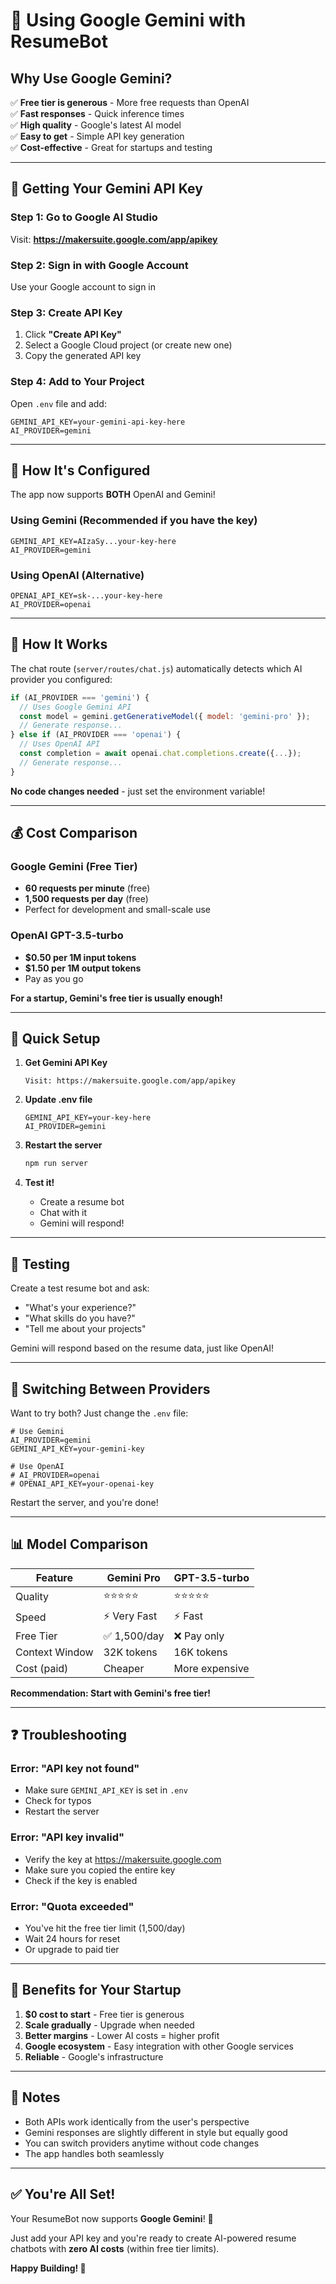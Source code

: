 # 🤖 Using Google Gemini with ResumeBot

## Why Use Google Gemini?

✅ **Free tier is generous** - More free requests than OpenAI  
✅ **Fast responses** - Quick inference times  
✅ **High quality** - Google's latest AI model  
✅ **Easy to get** - Simple API key generation  
✅ **Cost-effective** - Great for startups and testing  

---

## 🔑 Getting Your Gemini API Key

### Step 1: Go to Google AI Studio
Visit: **https://makersuite.google.com/app/apikey**

### Step 2: Sign in with Google Account
Use your Google account to sign in

### Step 3: Create API Key
1. Click **"Create API Key"**
2. Select a Google Cloud project (or create new one)
3. Copy the generated API key

### Step 4: Add to Your Project
Open `.env` file and add:
```env
GEMINI_API_KEY=your-gemini-api-key-here
AI_PROVIDER=gemini
```

---

## 🎯 How It's Configured

The app now supports **BOTH** OpenAI and Gemini!

### Using Gemini (Recommended if you have the key)
```env
GEMINI_API_KEY=AIzaSy...your-key-here
AI_PROVIDER=gemini
```

### Using OpenAI (Alternative)
```env
OPENAI_API_KEY=sk-...your-key-here
AI_PROVIDER=openai
```

---

## 🔄 How It Works

The chat route (`server/routes/chat.js`) automatically detects which AI provider you configured:

```javascript
if (AI_PROVIDER === 'gemini') {
  // Uses Google Gemini API
  const model = gemini.getGenerativeModel({ model: 'gemini-pro' });
  // Generate response...
} else if (AI_PROVIDER === 'openai') {
  // Uses OpenAI API
  const completion = await openai.chat.completions.create({...});
  // Generate response...
}
```

**No code changes needed** - just set the environment variable!

---

## 💰 Cost Comparison

### Google Gemini (Free Tier)
- **60 requests per minute** (free)
- **1,500 requests per day** (free)
- Perfect for development and small-scale use

### OpenAI GPT-3.5-turbo
- **$0.50 per 1M input tokens**
- **$1.50 per 1M output tokens**
- Pay as you go

**For a startup, Gemini's free tier is usually enough!**

---

## 🚀 Quick Setup

1. **Get Gemini API Key**
   ```
   Visit: https://makersuite.google.com/app/apikey
   ```

2. **Update .env file**
   ```env
   GEMINI_API_KEY=your-key-here
   AI_PROVIDER=gemini
   ```

3. **Restart the server**
   ```bash
   npm run server
   ```

4. **Test it!**
   - Create a resume bot
   - Chat with it
   - Gemini will respond!

---

## 🧪 Testing

Create a test resume bot and ask:
- "What's your experience?"
- "What skills do you have?"
- "Tell me about your projects"

Gemini will respond based on the resume data, just like OpenAI!

---

## 🔧 Switching Between Providers

Want to try both? Just change the `.env` file:

```env
# Use Gemini
AI_PROVIDER=gemini
GEMINI_API_KEY=your-gemini-key

# Use OpenAI
# AI_PROVIDER=openai
# OPENAI_API_KEY=your-openai-key
```

Restart the server, and you're done!

---

## 📊 Model Comparison

| Feature | Gemini Pro | GPT-3.5-turbo |
|---------|-----------|---------------|
| Quality | ⭐⭐⭐⭐⭐ | ⭐⭐⭐⭐⭐ |
| Speed | ⚡ Very Fast | ⚡ Fast |
| Free Tier | ✅ 1,500/day | ❌ Pay only |
| Context Window | 32K tokens | 16K tokens |
| Cost (paid) | Cheaper | More expensive |

**Recommendation: Start with Gemini's free tier!**

---

## ❓ Troubleshooting

### Error: "API key not found"
- Make sure `GEMINI_API_KEY` is set in `.env`
- Check for typos
- Restart the server

### Error: "API key invalid"
- Verify the key at https://makersuite.google.com
- Make sure you copied the entire key
- Check if the key is enabled

### Error: "Quota exceeded"
- You've hit the free tier limit (1,500/day)
- Wait 24 hours for reset
- Or upgrade to paid tier

---

## 🎉 Benefits for Your Startup

1. **$0 cost to start** - Free tier is generous
2. **Scale gradually** - Upgrade when needed
3. **Better margins** - Lower AI costs = higher profit
4. **Google ecosystem** - Easy integration with other Google services
5. **Reliable** - Google's infrastructure

---

## 📝 Notes

- Both APIs work identically from the user's perspective
- Gemini responses are slightly different in style but equally good
- You can switch providers anytime without code changes
- The app handles both seamlessly

---

## ✅ You're All Set!

Your ResumeBot now supports **Google Gemini**! 🎊

Just add your API key and you're ready to create AI-powered resume chatbots with **zero AI costs** (within free tier limits).

**Happy Building! 🚀**
